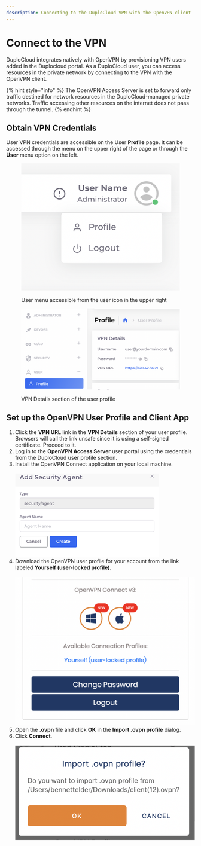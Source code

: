 ```yaml
---
description: Connecting to the DuploCloud VPN with the OpenVPN client
---
```


# Connect to the VPN

DuploCloud integrates natively with OpenVPN by provisioning VPN users added in the Duplocloud portal. As a DuploCloud user, you can access resources in the private network by connecting to the VPN with the OpenVPN client.

{% hint style="info" %}
The OpenVPN Access Server is set to forward only traffic destined for network resources in the DuploCloud-managed private networks. Traffic accessing other resources on the internet does not pass through the tunnel.
{% endhint %}

## Obtain VPN Credentials

User VPN credentials are accessible on the User **Profile** page. It can be accessed through the menu on the upper right of the page or through the **User** menu option on the left.&#x20;

<figure><img src="../../.gitbook/assets/image (5) (1).png" alt=""><figcaption><p>User menu accessible from the user icon in the upper right</p></figcaption></figure>



<figure><img src="../../.gitbook/assets/image (4) (3).png" alt=""><figcaption><p>VPN Details section of the user profile</p></figcaption></figure>

## Set up the OpenVPN User Profile and Client App

1. Click the **VPN URL** link in the **VPN Details** section of your user profile. Browsers will call the link unsafe since it is using a self-signed certificate. Proceed to it.&#x20;
2. Log in to the **OpenVPN Access Server** user portal using the credentials from the DuploCloud user profile section.
3. Install the OpenVPN Connect application on your local machine.\
   \
   ![](<../../.gitbook/assets/image (8) (2).png>)
4. Download the OpenVPN user profile for your account from the link labeled **Yourself (user-locked profile)**.\
   \
   ![](<../../.gitbook/assets/image (1) (2).png>)
5. Open the **.ovpn** file and click **OK** in the **Import .ovpn profile** dialog.&#x20;
6. Click **Connect**.\
   \
   ![](<../../.gitbook/assets/image (2) (5).png>)

